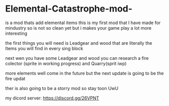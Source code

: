 # Elemental-Catastrophe-mod-
is a mod thats add elemental items
this is my first mod that I have made for mindustry so is not so clean yet 
but i makes your game play a lot more interesting 

the first things you will need is Leadgear and wood that 
are literally the Items you will find in every sing block

next wen you have some Leadgear and wood you can research a fire colector
(sprite in working progress) and Quarry(sprit iwp)

more elements well come in the future but the next update is going to be 
the fire updat 

ther is also going to be a storry mod so stay toon UwU

my dicord server: https://discord.gg/26VPNT


